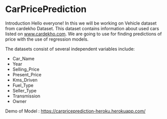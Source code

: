 # CarPricePrediction

Introduction
Hello everyone! In this we will be working on Vehicle dataset from cardekho Dataset. This dataset contains information about used cars listed on www.cardekho.com. We are going to use for finding predictions of price with the use of regression models.

The datasets consist of several independent variables include:

- Car_Name
- Year
- Selling_Price
- Present_Price
- Kms_Driven
- Fuel_Type
- Seller_Type
- Transmission
- Owner

Demo of Model : https://carpriceprediction-heroku.herokuapp.com/
